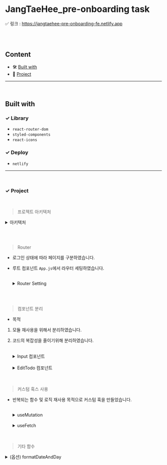 <div>
    <h1>JangTaeHee_pre-onboarding task</h1>
    <span>✅ 링크 : </span>
    <a display="block" href="https://jangtaehee-pre-onboarding-fe.netlify.app" >
      https://jangtaehee-pre-onboarding-fe.netlify.app
    </a>
</div>

<br /><br />

## Content

- 🛠 [Built with](#built-with)
- 🚀 [Project](#project)

---

<br />

## Built with

### ✓ Library

- `react-router-dom`
- `styled-components`
- `react-icons`

### ✓ Deploy

- `netlify`

---

<br />

### ✓ Project

<br />

> 프로젝트 아키텍처

  <details>
    <summary>아키텍처</summary>

- src

  - **components**
    - enter
      - Button.jsx
      - ErrorMessage.jsx
      - Input.jsx
      - LinkComp.jsx
      - Title.jsx
    - todo
      - CreateTodo.jsx
      - EditTodo.jsx
      - Todo.jsx
    - layout.jsx
    - shared.js
  - **lib**
    - formatDateAndDay.js
    - useFetch.jsx
    - useMutation.jsx
  - **screen**
    - NotFound.jsx
    - SignIn.jsx
    - SignUp.jsx
    - Todos.jsx

  </details>

<br /><br />

> Router

- 로그인 상태에 따라 페이지를 구분하였습니다.
- 루트 컴포넌트 `App.js`에서 라우터 세팅하였습니다.

  <br />

  <details>
    <summary>Router Setting</summary>
    
    <br />

  ```javascript
  function App() {
    const [isLoggedIn, setIsLoggedIn] = useState(false);
    return (
      <ThemeProvider theme={theme}>
        <GlobalStyle />
        <BrowserRouter>
          <Routes>
            <Route
              path={routes.signIn}
              element={
                isLoggedIn ? (
                  <Navigate to={routes.todo} replace />
                ) : (
                  <SignIn setIsLoggedIn={setIsLoggedIn} />
                )
              }
            />
            <Route
              path={routes.todo}
              element={
                isLoggedIn ? (
                  <Todos setIsLoggedIn={setIsLoggedIn} />
                ) : (
                  <Navigate to={routes.signUp} replace />
                )
              }
            />
            <Route
              path={routes.signUp}
              element={
                isLoggedIn ? (
                  <Navigate to={routes.todo} replace />
                ) : (
                  <SignUp setIsLoggedIn={setIsLoggedIn} />
                )
              }
            />
            <Route path="*" element={<NotFound />} />
          </Routes>
        </BrowserRouter>
      </ThemeProvider>
    );
  }
  export default App;
  ```

  </details>

<br /><br />

> 컴포넌트 분리

- 목적

1.  모듈 재사용을 위해서 분리하였습니다.
2.  코드의 복잡성을 줄이기위해 분리하였습니다.

    <br />

     <details>
       <summary>Input 컴포넌트</summary>

    - 이 컴포넌트는 어디에 사용되는가?
      - 로그인 및 회원가입 `input`에 사용
    - 이 컴포넌트의 역할과 책임은 무엇인가?

      - 복잡하고 반복되는 input 속성을 props로 전달하여 재사용 역할

        <br />

      ```javascript
      //... styled-components
      const Input = ({ label, type, value, placeholder, id, onChange }) => {
        return (
          <InputContainer>
            <Label htmlFor={id}>{label}</Label>
            <InputBox>
              <UserIcon>
                {id === "email" ? (
                  <AiOutlineMail size={25} />
                ) : (
                  <HiOutlineLockClosed size={25} />
                )}
              </UserIcon>
              <InputC
                onChange={onChange}
                id={id}
                type={type}
                value={value}
                placeholder={placeholder}
              />
            </InputBox>
          </InputContainer>
        );
      };
      export default Input;
      ```

          </details>

          <br />
          <details>
            <summary>Button 컴포넌트</summary>

      - 이 컴포넌트는 어디에 사용되는가?

        - 로그인 및 회원가입의 `button`

      - 이 컴포넌트의 역할과 책임은 무엇인가?

        - `loading` 중인지 확인
        - `button message` 전달

          <br />

        ```javascript
        const Button = ({ text, isLoading, disabled }) => {
          return (
            <ButtonContainer>
              <ButtonC disabled={disabled}>
                {isLoading ? "loading..." : text}
              </ButtonC>
            </ButtonContainer>
          );
        };
        export default Button;
        ```

            </details>

          <br />
        <details>
          <summary>CreateTodo 컴포넌트</summary>

    - 이 컴포넌트는 어디에 사용되는가?
      - 투두리스트 페이지(screen) 사용합니다.
    - 이 컴포넌트의 역할과 책임은 무엇인가?

      - 투두 생성하는 역할을 하며 투두리스트의 todos(투두리스트) 수정하는 setTodos와 의존성을 갖고있습니다.
      - 투두를 생성할 때에 복잡한 로직을 같고 있어 따로 분리하였습니다.

        <br />

      ```javascript
      const CreateTodo = ({ setTodoList }) => {
        const [errorMessage, setErrorMessage] = useState("");
        const [submitTodo, { data, isLoading, error }] = useMutation({
          url: "todos",
          method: "POST",
        });
        const [todo, setTodo] = useState("");

        const onChange = (event) => {
          const {
            currentTarget: { value },
          } = event;
          setTodo(value);
        };

        const handleSubmit = (event) => {
          event.preventDefault();
          if (todo === "") {
            window.alert("할 일을 입력해주세요.");
            return;
          }
          submitTodo({ todo });
          setTodo("");
        };

        useEffect(() => {
          if (data) {
            setTodoList((prev) => [
              ...prev,
              {
                id: data.id,
                isCompleted: data.isCompleted,
                todo: data.todo,
                userId: data.userId,
              },
            ]);
          }
        }, [data, setTodoList, todo.id, todo.isCompleted]);

        useEffect(() => {
          if (error) {
            setErrorMessage(error);
          }
        }, [error]);

        return (
          <>
            <ToDoForm onSubmit={handleSubmit}>
              <ToDoInput
                onChange={onChange}
                value={todo}
                type="text"
                error={Boolean(errorMessage)}
                placeholder={
                  errorMessage ? errorMessage : "할 일을 입력해주세요."
                }
              />
              <ToDoButton>
                {isLoading ? "Loading..." : <FaPlus size={18} />}
              </ToDoButton>
            </ToDoForm>
          </>
        );
      };
      export default CreateTodo;
      ```

     </details>
     <br />

     <details>
       <summary>EditTodo 컴포넌트</summary>

    - 이 컴포넌트는 어디에 사용되는가?

      - 개별 todo 컴포넌트에서 사용됩니다.

    - 이 컴포넌트의 역할과 책임은 무엇인가?

      - 개별 todo를 수정만하는 역할합니다.
      - todos(투두리스트) 수정하는 setTodos와 개별 todo의 상태를 변경해야할 todo의 속성과 의존성을 갖고있습니다.

        <br />

      ```javascript
      const EditTodo = ({
        id: currentTodoId,
        setTodoList,
        setEditMode,
        userId,
        isCompleted,
      }) => {
        const [edit, { data: editData, isLoading: editLoading }] = useMutation({
          url: `todos/${currentTodoId}`,
          method: "PUT",
        });

        const [editTodo, setEditTodo] = useState("");

        const handleEditTodo = (event) => {
          const {
            currentTarget: { value },
          } = event;
          setEditTodo(value);
        };

        const handleSubmit = (event) => {
          event.preventDefault();
          if (editTodo === "") return;
          edit({ todo: editTodo, isCompleted: true });
          setEditTodo("");
        };

        useEffect(() => {
          if (editData) {
            setTodoList((prev) => {
              const todoIndex = prev.findIndex(
                (todo) => todo.id === currentTodoId
              );
              const beforeTodo = prev.slice(0, todoIndex);
              const afterTodo = prev.slice(todoIndex + 1);
              const newTodo = {
                id: currentTodoId,
                isCompleted: editData.isCompleted,
                userId,
                todo: editData.todo,
              };
              return [...beforeTodo, newTodo, ...afterTodo];
            });
            setEditMode(false);
          }
        }, [
          editData,
          editTodo,
          isCompleted,
          setEditMode,
          setTodoList,
          currentTodoId,
          userId,
        ]);

        const onCancelEditMode = () => {
          setEditMode(false);
        };

        return (
          <EditForm onSubmit={handleSubmit}>
            <EditInput
              onChange={handleEditTodo}
              type="text"
              placeholder="수정하기"
            ></EditInput>
            <EditButtonContainer>
              <EditButton>{editLoading ? "Loading..." : "수정"}</EditButton>
              <CancelButton onClick={onCancelEditMode}>취소</CancelButton>
            </EditButtonContainer>
          </EditForm>
        );
      };
      export default EditTodo;
      ```

        </details>
      <br /><br />

> 커스텀 훅스 사용

- 반복되는 함수 및 로직 재사용 목적으로 커스텀 훅을 만들었습니다.

  <br />

  <details>
    <summary>useMutation</summary>

  - `POST` 요청할 때 코드의 재사용과 복잡성을 줄이기위해 만들었습니다.
  - `mutation` 훅은

    - 데이터(`body`)를 `POST`할 수 있는 `mutation함수`와
    - `POST` 요청 후 받은 응답데이터(`response`)와 `error`, `loading`을 반환합니다.

      <br />

    ```javascript
    import { useState } from "react";
    import { BASE_URL, getLocalStorage, TOKEN_NAME } from "../server";

    const useMutation = ({ url, method }) => {
      const [value, setValue] = useState({
        data: undefined,
        isLoading: false,
        error: undefined,
      });
      const mutation = async (data) => {
        try {
          const token = getLocalStorage({ name: TOKEN_NAME });
          setValue((prev) => ({ ...prev, isLoading: true }));
          const response = await (
            await fetch(`${BASE_URL}/${url}`, {
              method: method.toUpperCase(),
              body: JSON.stringify(data),
              headers: {
                "Content-Type": "application/json",
                Authorization: `Bearer ${token ? token : null}`,
              },
            })
          ).json();
          if (response.message) {
            setValue((prev) => ({ ...prev, error: response.message }));
          }
          setValue((prev) => ({ ...prev, data: response }));
        } catch (error) {
          setValue((prev) => ({ ...prev, error }));
        } finally {
          setValue((prev) => ({ ...prev, isLoading: false }));
        }
      };

      return [mutation, { ...value }];
    };
    export default useMutation;
    ```

  </details>
  <br />

  <details>
    <summary>useFetch</summary>

  - `GET`요청 시 코드의 복잡성과 재사용률을 높이기 위해 만들었습니다.
  - `useFetch` 훅은

    - `GET` 요청 시 전달 받는 `data`과 `loading`, `error`를 반환합니다.

    <br />

  ```javascript
  import { useEffect, useState } from "react";
  import { BASE_URL, getLocalStorage, TOKEN_NAME } from "../server";

  const useFetch = ({ url }) => {
    const [response, setResponse] = useState({
      data: undefined,
      isLoading: false,
      error: undefined,
    });

    const fetchTodoList = async (url) => {
      const token = getLocalStorage({ name: TOKEN_NAME });
      try {
        setResponse((prev) => ({ ...prev, isLoading: true }));
        const results = await (
          await fetch(`${BASE_URL}/${url}`, {
            method: "GET",
            headers: {
              Authorization: `Bearer ${token ? token : null}`,
            },
          })
        ).json();
        if (results) setResponse((prev) => ({ ...prev, data: results }));
      } catch (error) {
        setResponse((prev) => ({ ...prev, error }));
        return;
      } finally {
        setResponse((prev) => ({ ...prev, isLoading: false }));
      }
    };

    useEffect(() => {
      fetchTodoList(url);
    }, [url]);

    return {
      data: response.data,
      isLoading: response.isLoading,
      error: response.error,
    };
  };
  export default useFetch;
  ```

    </details>
    <br /><br />

> 기타 함수

  <details>
      <summary>(옵션) formatDateAndDay</summary>

- 투두리스트의 날짜를 표시하기 위해 함수를 만들었습니다.

  <br />

  ```javascript
  const weekday = [
    "일요일",
    "월요일",
    "화요일",
    "수요일",
    "목요일",
    "금요일",
    "토요일",
  ];

  const formatDateAndDay = (dayAndDateString) => {
    const today = new Date(Date.now());
    const formattedDate = today.toLocaleDateString("ko", {
      day: "numeric",
      month: "long",
    });
    const formattedDay = weekday[today.getDay()];
    if (dayAndDateString === "date") return formattedDate;
    if (dayAndDateString === "day") return formattedDay;
  };

  export default formatDateAndDay;
  ```

  </details>
